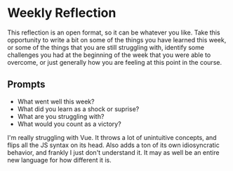 # Weekly Reflection
This reflection is an open format, so it can be whatever you like. Take this opportunity to write a bit on some of the things you have learned this week, or some of the things that you are still struggling with, identify some challenges you had at the beginning of the week that you were able to overcome, or just generally how you are feeling at this point in the course.

## Prompts
- What went well this week?
- What did you learn as a shock or suprise?
- What are you struggling with?
- What would you count as a victory?

I'm really struggling with Vue. It throws a lot of unintuitive concepts, and flips all the JS syntax on its head. Also adds a ton of its own idiosyncratic behavior, and frankly I just don't understand it. It may as well be an entire new language for how different it is.